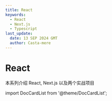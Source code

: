 ```yaml
---
title: React
keywords:
  - React
  - Next.js
  - Typescript
last_update:
  date: 13 SEP 2024 GMT
  author: Casta-mere
---
```


# React

本系列介绍 React, Next.js 以及两个实战项目

import DocCardList from '@theme/DocCardList';

<DocCardList />
